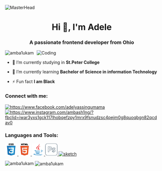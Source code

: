 ![MasterHead](https://1.bp.blogspot.com/-7A4WynwLsMw/XbBpCXG8fHI/AAAAAAAAMt4/uOa1bpLskYgrwGbllhSu2SDj_Mig8SXJQCLcBGAsYHQ/s1600/2000_600px.gif)
<h1 align="center">Hi 👋, I'm Adele</h1>
<h3 align="center">A passionate frontend developer from Ohio</h3>
<img align="right" alt="Coding" width="400" src="https://physicsgurukul.files.wordpress.com/2019/02/character-1.gif">

<p align="left"> <img src="https://komarev.com/ghpvc/?username=amba1ukam&label=Profile%20views&color=0e75b6&style=flat" alt="amba1ukam" /> </p>

- 🔭 I’m currently studying in **St.Peter College**

- 🌱 I’m currently learning **Bachelor of Science in information Technology**

- ⚡ Fun fact **I am Black**

<h3 align="left">Connect with me:</h3>
<p align="left">
<a href="https://fb.com/https://www.facebook.com/adelyassingumama" target="blank"><img align="center" src="https://raw.githubusercontent.com/rahuldkjain/github-profile-readme-generator/master/src/images/icons/Social/facebook.svg" alt="https://www.facebook.com/adelyassingumama" height="30" width="40" /></a>
<a href="https://instagram.com/https://www.instagram.com/ambash1ng/?fbclid=iwar3yxs1gck117lhobqefzpy1mrx9fsnudzsc4pejm0g8quoqbgn82qcdav0" target="blank"><img align="center" src="https://raw.githubusercontent.com/rahuldkjain/github-profile-readme-generator/master/src/images/icons/Social/instagram.svg" alt="https://www.instagram.com/ambash1ng/?fbclid=iwar3yxs1gck117lhobqefzpy1mrx9fsnudzsc4pejm0g8quoqbgn82qcdav0" height="30" width="40" /></a>
</p>

<h3 align="left">Languages and Tools:</h3>
<p align="left"> <a href="https://www.w3schools.com/css/" target="_blank" rel="noreferrer"> <img src="https://raw.githubusercontent.com/devicons/devicon/master/icons/css3/css3-original-wordmark.svg" alt="css3" width="40" height="40"/> </a> <a href="https://www.w3.org/html/" target="_blank" rel="noreferrer"> <img src="https://raw.githubusercontent.com/devicons/devicon/master/icons/html5/html5-original-wordmark.svg" alt="html5" width="40" height="40"/> </a> <a href="https://www.java.com" target="_blank" rel="noreferrer"> <img src="https://raw.githubusercontent.com/devicons/devicon/master/icons/java/java-original.svg" alt="java" width="40" height="40"/> </a> <a href="https://www.photoshop.com/en" target="_blank" rel="noreferrer"> <img src="https://raw.githubusercontent.com/devicons/devicon/master/icons/photoshop/photoshop-line.svg" alt="photoshop" width="40" height="40"/> </a> <a href="https://www.sketch.com/" target="_blank" rel="noreferrer"> <img src="https://www.vectorlogo.zone/logos/sketchapp/sketchapp-icon.svg" alt="sketch" width="40" height="40"/> </a> </p>

<p><img align="left" src="https://github-readme-stats.vercel.app/api/top-langs?username=amba1ukam&show_icons=true&locale=en&layout=compact" alt="amba1ukam" /></p>

<p>&nbsp;<img align="center" src="https://github-readme-stats.vercel.app/api?username=amba1ukam&show_icons=true&locale=en" alt="amba1ukam" /></p>
